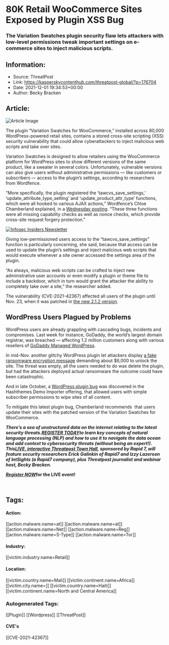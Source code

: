 # 80K Retail WooCommerce Sites Exposed by Plugin XSS Bug
### The Variation Swatches plugin security flaw lets attackers with low-level permissions tweak important settings on e-commerce sites to inject malicious scripts.

## Information:
+ Source: ThreatPost
+ Link: https://kasperskycontenthub.com/threatpost-global/?p=176704
+ Date: 2021-12-01 19:34:53+00:00
+ Author: Becky Bracken


## Article:
![Article Image](https://media.threatpost.com/wp-content/uploads/sites/103/2021/06/01131125/Bug-Digital.jpeg)

The plugin “Variation Swatches for WooCommerce,” installed across 80,000 WordPress-powered retail sites, contains a stored cross-site scripting (XSS) security vulnerability that could allow cyberattackers to inject malicious web scripts and take over sites.


Variation Swatches is designed to allow retailers using the WooCommerce platform for WordPress sites to show different versions of the same product, like a sweater in several colors. Unfortunately, vulnerable versions can also give users without administrative permissions — like customers or subscribers — access to the plugin’s settings, according to researchers from Wordfence.


“More specifically, the plugin registered the ‘tawcvs\_save\_settings,’ ‘update\_attribute\_type\_setting’ and ‘update\_product\_attr\_type’ functions, which were all hooked to various AJAX actions,” Wordfence’s Chloe Chamberland explained, in a [Wednesday posting](https://www.wordfence.com/blog/2021/12/xss-vulnerability-patched-in-plugin-designed-to-enhance-woocommerce/). “These three functions were all missing capability checks as well as nonce checks, which provide cross-site request forgery protection.”


[![Infosec Insiders Newsletter](https://media.threatpost.com/wp-content/uploads/sites/103/2021/07/10165815/infosec_insiders_in_article_promo.png)](https://threatpost.com/infosec-insider-subscription-page/?utm_source=ART&utm_medium=ART&utm_campaign=InfosecInsiders_Newsletter_Promo/)


Giving low-permissioned users access to the “tawcvs\_save\_settings” function is particularly concerning, she said, because that access can be used to update the plugin’s settings and inject malicious web scripts that would execute whenever a site owner accessed the settings area of the plugin.


“As always, malicious web scripts can be crafted to inject new administrative user accounts or even modify a plugin or theme file to include a backdoor, which in turn would grant the attacker the ability to completely take over a site,” the researcher added.


The vulnerability (CVE-2021-42367) affected all users of the plugin until Nov. 23, when it was patched in [the new 2.1.2 version](https://wordpress.org/plugins/variation-swatches-for-woocommerce/).


**WordPress Users Plagued by Problems**
---------------------------------------


WordPress users are already grappling with cascading bugs, incidents and compromises. Last week for instance, GoDaddy, the world’s largest domain registrar, was breached — affecting 1.2 million customers along with various resellers of [GoDaddy Managed WordPress](https://threatpost.com/godaddy-breach-widens-reseller-subsidiaries/176575/).


In mid-Nov. another glitchy WordPress plugin let attackers display [a fake ransomware encryption message](https://threatpost.com/fake-ransomware-infection-wordpress/176410/) demanding about $6,000 to unlock the site. The threat was empty, all the users needed to do was delete the plugin, but had the attackers deployed actual ransomware the outcome could have been catastrophic.


And in late October, a [WordPress plugin bug](https://threatpost.com/wordpress-plugin-bug-wipe-sites/175826/) was discovered in the Hashthemes Demo Importer offering, that allowed users with simple subscriber permissions to wipe sites of all content.


To mitigate this latest plugin bug, Chamberland recommends  that users update their sites with the patched version of the Variation Swatches for WooCommerce.


***There’s a sea of unstructured data on the internet relating to the latest security threats.***[***REGISTER TODAY***](https://threatpost.com/webinars/security-threats-natural-language-processing/?utm_source=In+Article&utm_medium=article&utm_campaign=Decoding+the+Data+Ocean:+Security+Threats+%26+Natural+Language+Processing&utm_id=In+Article)***to learn key concepts of natural language processing (NLP) and how to use it to navigate the data ocean and add context to cybersecurity threats (without being an expert!). This***[***LIVE, interactive Threatpost Town Hall***](https://threatpost.com/webinars/security-threats-natural-language-processing/?utm_source=In+Article&utm_medium=article&utm_campaign=Decoding+the+Data+Ocean:+Security+Threats+%26+Natural+Language+Processing&utm_id=In+Article)***, sponsored by Rapid 7, will feature security researchers Erick Galinkin of Rapid7 and Izzy Lazerson of IntSights (a Rapid7 company), plus Threatpost journalist and webinar host, Becky Bracken.***


[***Register NOW***](https://threatpost.com/webinars/security-threats-natural-language-processing/?utm_source=In+Article&utm_medium=article&utm_campaign=Decoding+the+Data+Ocean:+Security+Threats+%26+Natural+Language+Processing&utm_id=In+Article)**for the LIVE event!**


 





## Tags:

#### Action:
[[action.malware.name=at]] [[action.malware.name=at]] [[action.malware.name=Net]] [[action.malware.name=Reg]] [[action.malware.name=S-Type]] [[action.malware.name=Tor]]

#### Industry:
[[victim.industry.name=Retail]]

#### Location:
[[victim.country.name=Mali]] [[victim.continent.name=Africa]] [[victim.city.name=]] [[victim.country.name=Haiti]] [[victim.continent.name=North and Central America]]

### Autogenerated Tags:
[[Plugin]] [[Wordpress]] [[ThreatPost]]
#### CVE's
[[CVE-2021-42367]]


